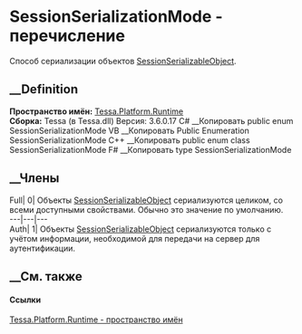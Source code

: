 # SessionSerializationMode - перечисление
Способ сериализации объектов
[SessionSerializableObject](T_Tessa_Platform_Runtime_SessionSerializableObject.htm).
## __Definition
 **Пространство имён:** [Tessa.Platform.Runtime](N_Tessa_Platform_Runtime.htm)  
 **Сборка:** Tessa (в Tessa.dll) Версия: 3.6.0.17
C# __Копировать
     public enum SessionSerializationMode
VB __Копировать
     Public Enumeration SessionSerializationMode
C++ __Копировать
     public enum class SessionSerializationMode
F# __Копировать
     type SessionSerializationMode
##  __Члены
Full| 0|  Объекты
[SessionSerializableObject](T_Tessa_Platform_Runtime_SessionSerializableObject.htm)
сериализуются целиком, со всеми доступными свойствами. Обычно это значение по
умолчанию.  
---|---|---  
Auth| 1|  Объекты
[SessionSerializableObject](T_Tessa_Platform_Runtime_SessionSerializableObject.htm)
сериализуются только с учётом информации, необходимой для передачи на сервер
для аутентификации.  
## __См. также
#### Ссылки
[Tessa.Platform.Runtime - пространство имён](N_Tessa_Platform_Runtime.htm)

